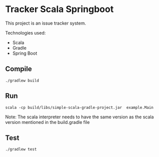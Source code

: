 
# Tracker Scala Springboot 

This project is an issue tracker system. 

Technologies used:

* Scala
* Gradle
* Spring Boot



## Compile

```
./gradlew build
```

## Run

```
scala -cp build/libs/simple-scala-gradle-project.jar  example.Main
```

Note: The scala interpreter needs to have the same version as the scala version mentioned in the build.gradle file

## Test

```
./gradlew test
```
